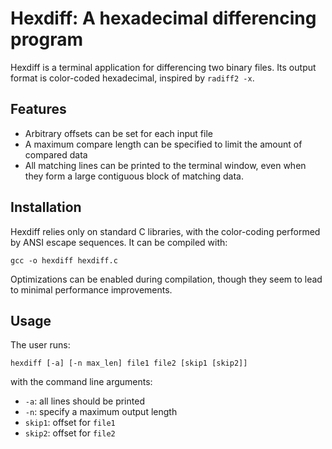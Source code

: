 Hexdiff: A hexadecimal differencing program
===========================================

Hexdiff is a terminal application for differencing two binary files. Its output
format is color-coded hexadecimal, inspired by `radiff2 -x`.

Features
--------
* Arbitrary offsets can be set for each input file
* A maximum compare length can be specified to limit the amount of compared data
* All matching lines can be printed to the terminal window, even when they form
  a large contiguous block of matching data.

Installation
------------
Hexdiff relies only on standard C libraries, with the color-coding performed by
ANSI escape sequences. It can be compiled with:

	gcc -o hexdiff hexdiff.c

Optimizations can be enabled during compilation, though they seem to lead to
minimal performance improvements.

Usage
-----
The user runs:

	hexdiff [-a] [-n max_len] file1 file2 [skip1 [skip2]]

with the command line arguments:
* `-a`: all lines should be printed
* `-n`: specify a maximum output length
* `skip1`: offset for `file1`
* `skip2`: offset for `file2`

